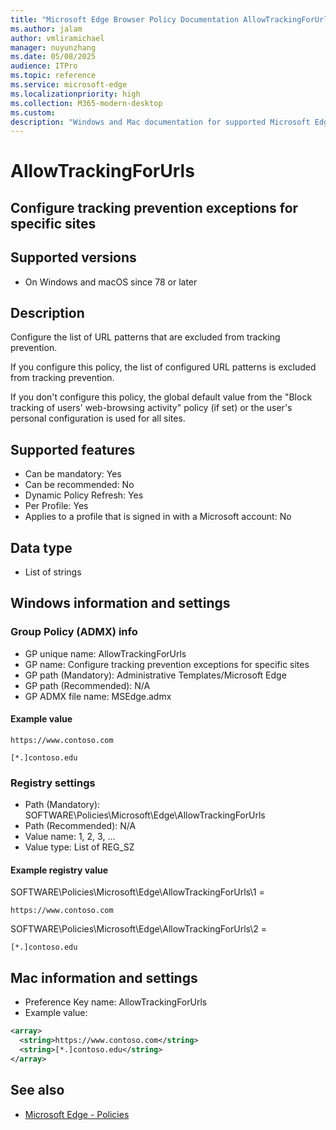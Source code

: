 ```yaml
---
title: "Microsoft Edge Browser Policy Documentation AllowTrackingForUrls"
ms.author: jalam
author: vmliramichael
manager: nuyunzhang
ms.date: 05/08/2025
audience: ITPro
ms.topic: reference
ms.service: microsoft-edge
ms.localizationpriority: high
ms.collection: M365-modern-desktop
ms.custom:
description: "Windows and Mac documentation for supported Microsoft Edge Browser policy: Configure tracking prevention exceptions for specific sites"
---
```


<!--THIS FILE IS AUTOMATICALLY GENERATED. MANUAL CHANGES WILL BE OVERWRITTEN.-->
<!--Please contact the Microsoft Edge Manageability team with any questions.-->

# AllowTrackingForUrls

## Configure tracking prevention exceptions for specific sites


## Supported versions

- On Windows and macOS since 78 or later

## Description

Configure the list of URL patterns that are excluded from tracking prevention.

If you configure this policy, the list of configured URL patterns is excluded from tracking prevention.

If you don't configure this policy, the global default value from the "Block tracking of users' web-browsing activity" policy (if set) or the user's personal configuration is used for all sites.

## Supported features

- Can be mandatory: Yes
- Can be recommended: No
- Dynamic Policy Refresh: Yes
- Per Profile: Yes
- Applies to a profile that is signed in with a Microsoft account: No

## Data type

- List of strings

## Windows information and settings

### Group Policy (ADMX) info

- GP unique name: AllowTrackingForUrls
- GP name: Configure tracking prevention exceptions for specific sites
- GP path (Mandatory): Administrative Templates/Microsoft Edge
- GP path (Recommended): N/A
- GP ADMX file name: MSEdge.admx

#### Example value

```
https://www.contoso.com
```

```
[*.]contoso.edu
```

### Registry settings

- Path (Mandatory): SOFTWARE\Policies\Microsoft\Edge\AllowTrackingForUrls
- Path (Recommended): N/A
- Value name: 1, 2, 3, ...
- Value type: List of REG_SZ

#### Example registry value

SOFTWARE\Policies\Microsoft\Edge\AllowTrackingForUrls\1 =
```
https://www.contoso.com
```

SOFTWARE\Policies\Microsoft\Edge\AllowTrackingForUrls\2 =
```
[*.]contoso.edu
```




## Mac information and settings

- Preference Key name: AllowTrackingForUrls
- Example value:

```xml
<array>
  <string>https://www.contoso.com</string>
  <string>[*.]contoso.edu</string>
</array>
```

## See also
- [Microsoft Edge - Policies](../microsoft-edge-policies.md)
